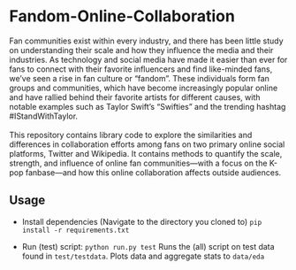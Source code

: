 # Fandom-Online-Collaboration

Fan communities exist within every industry, and there has been little study on understanding their scale and how they influence the media and their industries. As technology and social media have made it easier than ever for fans to connect with their favorite influencers and find like-minded fans, we’ve seen a rise in fan culture or “fandom”. These individuals form fan groups and communities, which have become increasingly popular online and have rallied behind their favorite artists for different causes, with notable examples such as Taylor Swift’s “Swifties” and the trending hashtag #IStandWithTaylor. <br><br>
This repository contains library code to explore the similarities and differences in collaboration efforts among fans on two primary online social platforms, Twitter and Wikipedia. It contains methods to quantify the scale, strength, and influence of online fan communities—with a focus on the K-pop fanbase—and how this online collaboration affects outside audiences.


## Usage

- Install dependencies (Navigate to the directory you cloned to)
`pip install -r requirements.txt`

- Run (test) script:
`python run.py test` Runs the (all) script on test data found in `test/testdata`. Plots data and aggregate stats to `data/eda`